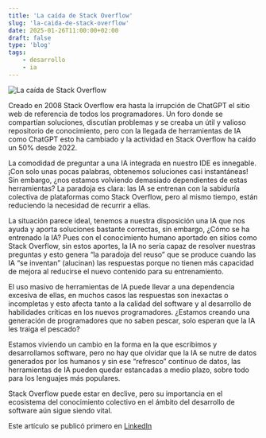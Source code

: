 ```yaml
---
title: 'La caída de Stack Overflow'
slug: 'la-caida-de-stack-overflow'
date: 2025-01-26T11:00:00+02:00
draft: false
type: 'blog'
tags: 
    - desarrollo
    - ia    
---
```


![](/images/blog/20250126-la-caida-de-stack-overflow.jpeg "La caída de Stack Overflow")

Creado en 2008 Stack Overflow era hasta la irrupción de ChatGPT el sitio web de referencia de todos los programadores. Un foro donde se compartían soluciones, discutían problemas y se creaba un útil y valioso repositorio de conocimiento, pero con la llegada de herramientas de IA como ChatGPT esto ha cambiado y la actividad en Stack Overflow ha caído un 50% desde 2022.

La comodidad de preguntar a una IA integrada en nuestro IDE es innegable. ¡Con solo unas pocas palabras, obtenemos soluciones casi instantáneas! Sin embargo, ¿nos estamos volviendo demasiado dependientes de estas herramientas? La paradoja es clara: las IA se entrenan con la sabiduría colectiva de plataformas como Stack Overflow, pero al mismo tiempo, están reduciendo la necesidad de recurrir a ellas.

La situación parece ideal, tenemos a nuestra disposición una IA que nos ayuda y aporta soluciones bastante correctas, sin embargo, ¿Cómo se ha entrenado la IA? Pues con el conocimiento humano aportado en sitios como Stack Overflow, sin estos aportes, la IA no sería capaz de resolver nuestras preguntas y esto genera “la paradoja del reuso” que se produce cuando las IA “se inventan” (alucinan) las respuestas porque no tienen más capacidad de mejora al reducirse el nuevo contenido para su entrenamiento.

El uso masivo de herramientas de IA puede llevar a una dependencia excesiva de ellas, en muchos casos las respuestas son inexactas o incompletas y esto afecta tanto a la calidad del software y al desarrollo de habilidades críticas en los nuevos programadores. ¿Estamos creando una generación de programadores que no saben pescar, solo esperan que la IA les traiga el pescado?

Estamos viviendo un cambio en la forma en la que escribimos y desarrollamos software, pero no hay que olvidar que la IA se nutre de datos generados por los humanos y sin ese “refresco” continuo de datos, las herramientas de IA pueden quedar estancadas a medio plazo, sobre todo para los lenguajes más populares.

Stack Overflow puede estar en declive, pero su importancia en el ecosistema del conocimiento colectivo en el ámbito del desarrollo de software aún sigue siendo vital.

Este artículo se publicó primero en [LinkedIn](https://www.linkedin.com/posts/davidcortocamacho_ia-chatgpt-stackoverflow-activity-7289363977527029763-J_V3)

